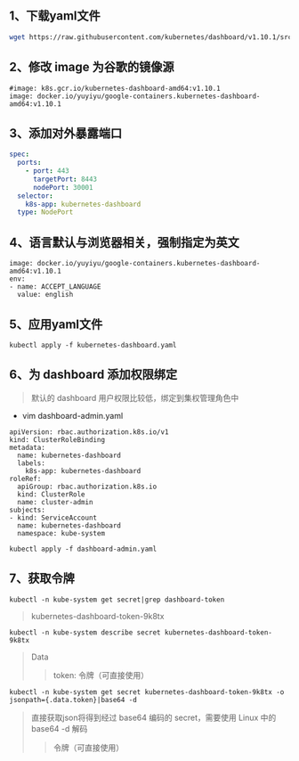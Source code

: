 ## 1、下载yaml文件

```bash
wget https://raw.githubusercontent.com/kubernetes/dashboard/v1.10.1/src/deploy/recommended/kubernetes-dashboard.yaml
```

## 2、修改 image 为谷歌的镜像源
```
#image: k8s.gcr.io/kubernetes-dashboard-amd64:v1.10.1
image: docker.io/yuyiyu/google-containers.kubernetes-dashboard-amd64:v1.10.1
```

## 3、添加对外暴露端口

```yaml
spec:
  ports:
    - port: 443
      targetPort: 8443
      nodePort: 30001
  selector:
    k8s-app: kubernetes-dashboard
  type: NodePort
```

## 4、语言默认与浏览器相关，强制指定为英文
```
image: docker.io/yuyiyu/google-containers.kubernetes-dashboard-amd64:v1.10.1
env:
- name: ACCEPT_LANGUAGE
  value: english
```

## 5、应用yaml文件
```
kubectl apply -f kubernetes-dashboard.yaml
```

## 6、为 dashboard 添加权限绑定
> 默认的 dashboard 用户权限比较低，绑定到集权管理角色中

* vim dashboard-admin.yaml

```
apiVersion: rbac.authorization.k8s.io/v1
kind: ClusterRoleBinding
metadata:
  name: kubernetes-dashboard
  labels:
    k8s-app: kubernetes-dashboard
roleRef:
  apiGroup: rbac.authorization.k8s.io
  kind: ClusterRole
  name: cluster-admin
subjects:
- kind: ServiceAccount
  name: kubernetes-dashboard
  namespace: kube-system
```

```
kubectl apply -f dashboard-admin.yaml
```

## 7、获取令牌

```
kubectl -n kube-system get secret|grep dashboard-token
```
>kubernetes-dashboard-token-9k8tx

```
kubectl -n kube-system describe secret kubernetes-dashboard-token-9k8tx
```
>Data
>>token: 令牌（可直接使用）

```
kubectl -n kube-system get secret kubernetes-dashboard-token-9k8tx -o jsonpath={.data.token}|base64 -d
```
>直接获取json将得到经过 base64 编码的 secret，需要使用 Linux 中的 base64 -d 解码
>>令牌（可直接使用）